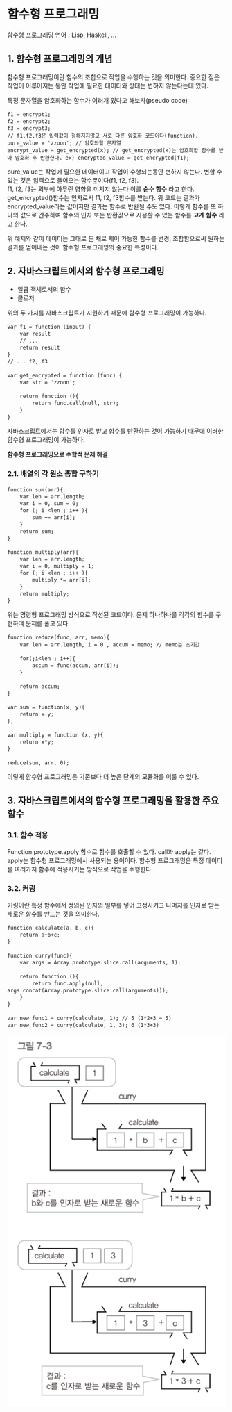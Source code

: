 # 함수형 프로그래밍

함수형 프로그래밍 언어 : Lisp, Haskell, ...

## 1. 함수형 프로그래밍의 개념
함수형 프로그래밍이란 함수의 조합으로 작업을 수행하는 것을 의미한다. 중요한 점은 작업이 이루어지는 동안 작업에 필요한 데이터와 상태는 변하지 않는다는데 있다.

특정 문자열을 암호화하는 함수가 여러개 있다고 해보자(pseudo code)

    f1 = encrypt1;
    f2 = encrypt2;
    f3 = encrypt3; 
    // f1,f2,f3은 입력값이 정해지지않고 서로 다른 암호화 코드이다(function).
    pure_value = 'zzoon'; // 암호와할 문자열
    encrypt_value = get_encrypted(x); // get_encrypted(x)는 암호화할 함수를 받아 암호화 후 반환한다. ex) encrypted_value = get_encrypted(f1);

pure_value는 작업에 필요한 데이터이고 작업이 수행되는동안 변하지 않는다. 변할 수 있는 것은 입력으로 들어오는 함수뿐이다(f1, f2, f3).<br>
f1, f2, f3는 외부에 아무런 영향을 미치지 않는다 이를 __순수 함수__ 라고 한다.<br>
get_encrypted()함수는 인자로서 f1, f2, f3함수를 받는다. 위 코드는 결과가 encrypted_value라는 값이지만 결과는 함수로 반환될 수도 있다. 이렇게 함수를 또 하나의 값으로 간주하여 함수의 인자 또는 반환값으로 사용할 수 있는 함수를 __고계 함수__ 라고 한다.

위 예제와 같이 데이터는 그대로 둔 채로 제어 가능한 함수를 변경, 조합함으로써 원하는 결과를 얻어내는 것이 함수형 프로그래밍의 중요한 특성이다.

## 2. 자바스크립트에서의 함수형 프로그래밍

* 일급 객체로서의 함수
* 클로저

위의 두 가지를 자바스크립트가 지원하기 때문에 함수형 프로그래밍이 가능하다.

    var f1 = function (input) {
        var result
        // ...
        return result
    }
    // ... f2, f3

    var get_encrypted = function (func) {
        var str = 'zzoon';

        return function (){
            return func.call(null, str);
        }
    }

자바스크립트에서는 함수를 인자로 받고 함수를 반환하는 것이 가능하기 때문에 이러한 함수형 프로그래밍이 가능하다. 

__함수형 프로그래밍으로 수학적 문제 해결__

### 2.1. 배열의 각 원소 총합 구하기

    function sum(arr){
        var len = arr.length;
        var i = 0, sum = 0;
        for (; i <len ; i++ ){
            sum += arr[i];
        }
        return sum;
    }

    function multiply(arr){
        var len = arr.length;
        var i = 0, multiply = 1;
        for (; i <len ; i++ ){
            multiply *= arr[i];
        }
        return multiply;
    }

위는 명령형 프로그래밍 방식으로 작성된 코드이다. 문제 하나하나를 각각의 함수를 구현하여 문제를 풀고 있다.

    function reduce(func, arr, memo){
        var len = arr.length, i = 0 , accum = memo; // memo는 초기값

        for(;i<len ; i++){
            accum = func(accum, arr[i]);
        }

        return accum;
    }

    var sum = function(x, y){
        return x+y;
    };

    var multiply = function (x, y){
        return x*y;
    }

    reduce(sum, arr, 0);

이렇게 함수형 프로그래밍은 기존보다 더 높은 단계의 모듈화를 이룰 수 있다.

## 3. 자바스크립트에서의 함수형 프로그래밍을 활용한 주요 함수

### 3.1. 함수 적용
Function.prototype.apply 함수로 함수를 호출할 수 있다. call과 apply는 같다. apply는 함수형 프로그래밍에서 사용되는 용어이다. 함수형 프로그래밍은 특정 데이터를 여러가지 함수에 적용시키는 방식으로 작업을 수행한다. 

### 3.2. 커링
커링이란 특정 함수에서 정의된 인자의 일부를 넣어 고정시키고 나머지를 인자로 받는 새로운 함수를 만드는 것을 의미한다.

    function calculate(a, b, c){
        return a+b+c;
    }

    function curry(func){
        var args = Array.prototype.slice.call(arguments, 1);
        
        return function (){
            return func.apply(null, args.concat(Array.prototype.slice.call(arguments)));
        }
    }

    var new_func1 = curry(calculate, 1); // 5 (1*2+3 = 5)
    var new_func2 = curry(calculate, 1, 3); 6 (1*3+3)

![](./img/7_functional_programming1.PNG)

